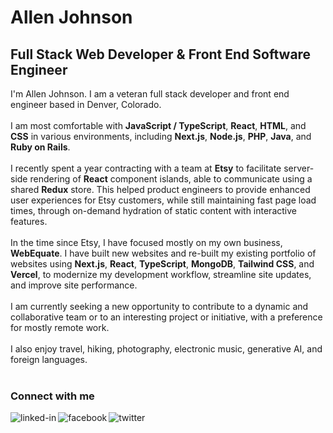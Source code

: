 # Allen Johnson
## Full Stack Web Developer & Front End Software Engineer
I'm Allen Johnson. I am a veteran full stack developer and front end engineer based in Denver, Colorado.
<br><br>
I am most comfortable with **JavaScript / TypeScript**, **React**, **HTML**, and **CSS** in various environments, including **Next.js**, **Node.js**, **PHP**, **Java**, and **Ruby on Rails**.
<br><br>
I recently spent a year contracting with a team at **Etsy** to facilitate server-side rendering of **React** component islands, able to communicate using a shared **Redux** store. This helped product engineers to provide enhanced user experiences for Etsy customers, while still maintaining fast page load times, through on-demand hydration of static content with interactive features.
<br><br>
In the time since Etsy, I have focused mostly on my own business, **WebEquate**. I have built new websites and re-built my existing portfolio of websites using **Next.js**, **React**, **TypeScript**, **MongoDB**, **Tailwind CSS**, and **Vercel**, to modernize my development workflow, streamline site updates, and improve site performance.
<br><br>
I am currently seeking a new opportunity to contribute to a dynamic and collaborative team or to an interesting project or initiative, with a preference for mostly remote work.
<br><br>
I also enjoy travel, hiking, photography, electronic music, generative AI, and foreign languages.
<br><br>
### Connect with me
<a href="https://www.linkedin.com/in/allenhjohnson">
  <img align="left" alt="linked-in" src="https://img.shields.io/badge/linkedin-%230077B5.svg?&style=for-the-badge&logo=linkedin&logoColor=white" /></a>
<a href="https://www.facebook.com/webequate/">
  <img align="left" alt="facebook" src="https://img.shields.io/badge/facebook-%231877F2.svg?&style=for-the-badge&logo=facebook&logoColor=white" /></a>
<a href="https://twitter.com/webequate">
  <img align="left" alt="twitter" src="https://img.shields.io/badge/twitter-%231DA1F2.svg?&style=for-the-badge&logo=twitter&logoColor=white" /></a>
<br>
<br>

